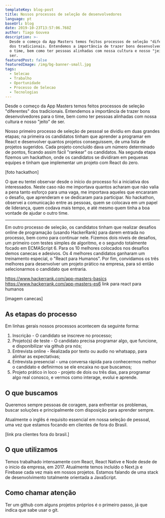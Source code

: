 ```yaml
---
templateKey: blog-post
title: Nossos processos de seleção de desenvolvedores
language: pt
baseUrl: blog
date: 2019-10-23T13:57:06.768Z
author: Tiago Gouvea
description: >-
  Desde o começo da App Masters temos feitos processos de seleção "diferentes"
  dos tradicionais. Entendemos a importância de trazer bons desenvolvedores para
  o time, bem como ter pessoas alinhadas com nossa cultura e nosso "jeito" de
  ser.
featuredPost: false
featuredImage: /img/bg-banner-small.jpg
tags:
  - Selecao
  - Trabalho
  - Oportunidade
  - Processo de Selecao
  - Tecnologias
---
```

Desde o começo da App Masters temos feitos processos de seleção "diferentes" dos tradicionais. Entendemos a importância de trazer bons desenvolvedores para o time, bem como ter pessoas alinhadas com nossa cultura e nosso "jeito" de ser.

Nosso primeiro processo de seleção de pessoal se dividiu em duas grandes etapas; na primeira os candidatos tinham que aprender a programar em React e desenvolver quantos projetos conseguissem, de uma lista de projetos sugeridos. Cada projeto concluído dava um número determinado de pontos, ficando assim fácil "rankear" os candidatos. Na segunda etapa fizemos um hackathon, onde os candidatos se dividiram em pequenas equipes e tinham que implementar um projeto com React do zero. 

[foto hackathon]

O que eu tentei observar desde o início do processo foi a iniciativa dos interessados. Neste caso não me importava quantos acharam que não valia a pena tanto esforço para uma vaga, me importava aqueles que encararam o desafio, que aprenderam e se dedicaram para participar. No hackathon, observei a comunicação entre as pessoas, quem se colocava em um papel de liderança, quem codava mais tempo, e até mesmo quem tinha a boa vontade de ajudar o outro time.


- - - 

Em outro processo de seleção, os candidatos tinham que realizar desafios online de programação (usando HackerRank) para darem entrada no processo, bem como para continuar nele. Fizemos dois níveis de desafios, um primeiro com testes simples de algoritmo, e o segundo totalmente focado em ECMAScript 6. Para os 10 melhores colocados nos desafios demos canecas e adesivos. Os 4 melhores candidatos ganharam um treinamento especial, o "React para Humanos". Por fim, convidamos os três melhores para desenvolver um projeto prático na empresa, para só então selecionarmos o candidato que entraria.

https://www.hackerrank.com/app-masters-basics
https://www.hackerrank.com/app-masters-es6
link para react para humanos

[imagem canecas]

## As etapas do processo

Em linhas gerais nossos processos acontecem da seguinte forma:

1. Inscrição - O candidato se inscreve no processo;
1. Projeto(s) de teste - O candidato precisa programar algo, que funcione, e disponibilizar via github pra nós;
1. Entrevista online - Realizada por texto ou audio no whatsapp, para alinhar as expectativas;
1. Entrevista presencial - uma conversa rápida para conhecermos melhor o candidato e definirmos se ele encaixa no que buscamos;
1. Projeto prático in loco - projeto de dois ou três dias, para programar algo real conosco, e vermos como interage, evolui e aprende.

## O que buscamos

Queremos sempre pessoas de coragem, para enfrentar os problemas, buscar soluções e principalmente com disposição para aprender sempre.

Atualmente o inglês é requisito essencial em nossa seleção de pessoal, uma vez que estamos focando em clientes de fora do Brasil.

[link pra clientes fora do brasil.]

## O que utilizamos

Temos trabalhado intensamente com React, React Native e Node desde de o inicio da empresa, em 2017. Atualmente temos incluído o Next.js e Firebase cada vez mais em nossos projetos. Estamos falando de uma stack de desenvolvimento totalmente orientada a JavaScript.

## Como chamar atenção

Ter um github com alguns projetos próprios é o primeiro passo, já que indica que sabe usar o git.

